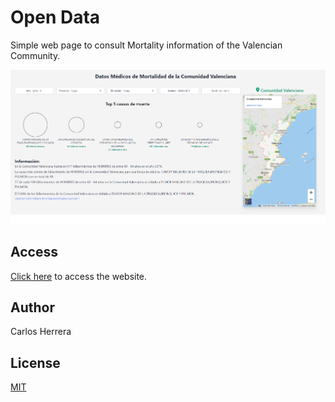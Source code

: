 # Open Data

Simple web page to consult Mortality information of the Valencian Community.

![image description](screenshots/1.png)

## Access

[Click here](https://datos-medicos-abiertos-cv.s3.amazonaws.com/index.html) to access the website.

## Author

Carlos Herrera

## License

[MIT](https://choosealicense.com/licenses/mit/)
